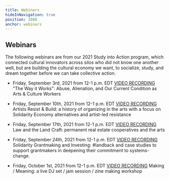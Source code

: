 ```yaml
---
title: Webinars
hideInNavigation: true
position: 1080
anchor: webinars
---
```


## Webinars

The following webinars are from our 2021 Study into Action program, which connected cultural innovators across silos who did not know one another well, but are building the cultural economy we want, to socialize, study, and dream together before we can take collective action.

- Friday, September 3rd, 2021 from 12-1 p.m. EDT [VIDEO RECORDING](https://youtu.be/rs-oICgiudY) "The Way it Works": Abuse, Alienation, and Our Current Condition as Arts & Culture Workers

- Friday, September 10th, 2021 from 12-1 p.m. EDT [VIDEO RECORDING](https://www.youtube.com/watch?v=u5sUPoEKVMU) Artists Resist & Build: a history of organizing in the arts with a focus on Solidarity Economy alternatives and artist-led resistance

- Friday, September 17th, 2021 from 12-1 p.m. EDT [VIDEO RECORDING](https://www.youtube.com/watch?v=U0jlEQV1D_g) Law and the Land Craft: permanent real estate cooperatives and the arts

- Friday, September 24th, 2021 from 12-1 p.m. EDT [VIDEO RECORDING](https://www.youtube.com/watch?v=-S1qc8b_2_8&list=PLKf2gbopdbvC25wL-OaiM4TNMyZCIkAFg&t=1091s) Solidarity Grantmaking and Investing: #landback and case studies to support grantmakers in deepening their commitment to systems-change.

- Friday, October 1st, 2021 from 12-1 p.m. EDT [VIDEO RECORDING](https://www.youtube.com/watch?v=JOd6jfB2-Ck) Making / Meaning: a live DJ set / jam session / zine making workshop
